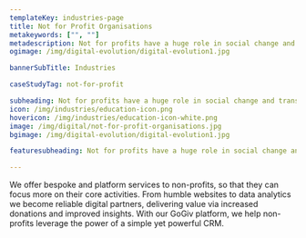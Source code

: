 ```yaml
---
templateKey: industries-page
title: Not for Profit Organisations
metakeywords: ["", ""]
metadescription: Not for profits have a huge role in social change and transformation. Technology is helping them transform how they work, increase access to resources and increase their impact many fold.
ogimage: /img/digital-evolution/digital-evolution1.jpg

bannerSubTitle: Industries

caseStudyTag: not-for-profit

subheading: Not for profits have a huge role in social change and transformation. Technology is helping them transform how they work, increase access to resources and increase their impact many fold.
icon: /img/industries/education-icon.png
hovericon: /img/industries/education-icon-white.png
image: /img/digital/not-for-profit-organisations.jpg
bgimage: /img/digital-evolution/digital-evolution1.jpg

featuresubheading: Not for profits have a huge role in social change and transformation. Technology is helping them transform how they work, increase access to resources and increase their impact many fold.

---
```


We offer bespoke and platform services to non-profits, so that they can focus more on their core activities. From humble websites to data analytics we become reliable digital partners, delivering value via increased donations and improved insights. With our GoGiv platform, we help non-profits leverage the power of a simple yet powerful CRM. 
